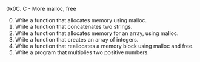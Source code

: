0x0C. C - More malloc, free

0. Write a function that allocates memory using malloc.
1. Write a function that concatenates two strings.
2. Write a function that allocates memory for an array, using malloc.
3. Write a function that creates an array of integers.
4. Write a function that reallocates a memory block using malloc and free.
5. Write a program that multiplies two positive numbers.
